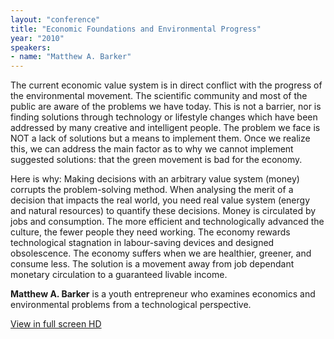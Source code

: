 ```yaml
---
layout: "conference"
title: "Economic Foundations and Environmental Progress"
year: "2010"
speakers:
- name: "Matthew A. Barker"
---
```



The current economic value system is in direct conflict with the progress of
the environmental movement. The scientific community and most of the public
are aware of the problems we have today. This is not a barrier, nor is finding
solutions through technology or lifestyle changes which have been addressed by
many creative and intelligent people. The problem we face is NOT a lack of
solutions but a means to implement them. Once we realize this, we can address
the main factor as to why we cannot implement suggested solutions: that the
green movement is bad for the economy.

Here is why: Making decisions with an arbitrary value system (money) corrupts
the problem-solving method. When analysing the merit of a decision that
impacts the real world, you need real value system (energy and natural
resources) to quantify these decisions. Money is circulated by jobs and
consumption. The more efficient and technologically advanced the culture, the
fewer people they need working. The economy rewards technological stagnation
in labour-saving devices and designed obsolescence. The economy suffers when
we are healthier, greener, and consume less. The solution is a movement away
from job dependant monetary circulation to a guaranteed livable income.

**Matthew A. Barker** is a youth entrepreneur who examines economics and
environmental problems from a technological perspective.


[ View in full screen HD
](https://web.archive.org/web/20210413201129/https://www.youtube.com/embed/qYc3petw1rg?rel=0&hd=1)


[//]: # (Retrieved from https://web.archive.org/web/20210416135337/https://www.ideawave.ca/the-conference/economic-foundations-and-environmental-progress)